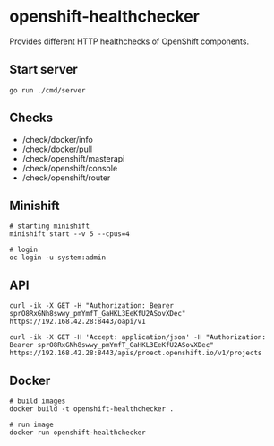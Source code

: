 # openshift-healthchecker
Provides different HTTP healthchecks of OpenShift components.

## Start server

```
go run ./cmd/server
```

## Checks

- /check/docker/info
- /check/docker/pull
- /check/openshift/masterapi
- /check/openshift/console
- /check/openshift/router

## Minishift

```
# starting minishift
minishift start --v 5 --cpus=4

# login
oc login -u system:admin
```

## API
```
curl -ik -X GET -H "Authorization: Bearer sprO8RxGNh8swwy_pmYmfT_GaHKL3EeKfU2ASovXDec" https://192.168.42.28:8443/oapi/v1

curl -ik -X GET -H 'Accept: application/json' -H "Authorization: Bearer sprO8RxGNh8swwy_pmYmfT_GaHKL3EeKfU2ASovXDec" https://192.168.42.28:8443/apis/proect.openshift.io/v1/projects
```

## Docker
```
# build images
docker build -t openshift-healthchecker .

# run image
docker run openshift-healthchecker
```
